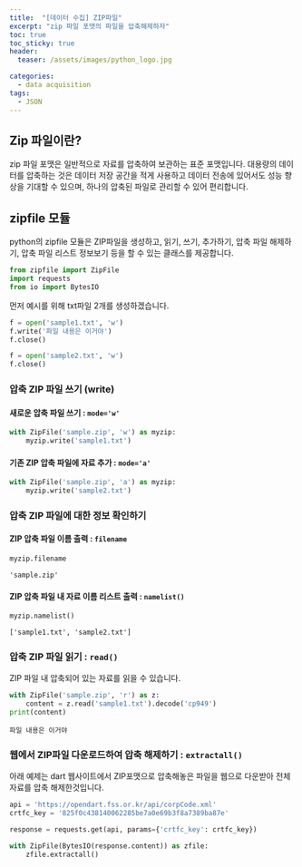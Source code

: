 ```yaml
---
title:  "[데이터 수집] ZIP파일"
excerpt: "zip 파일 포맷의 파일을 압축해제하자"
toc: true
toc_sticky: true
header:
  teaser: /assets/images/python_logo.jpg

categories:
  - data acquisition
tags:
  - JSON
---
```

## Zip 파일이란?

zip 파일 포맷은 일반적으로 자료를 압축하여 보관하는 표준 포맷입니다. 대용량의 데이터를 압축하는 것은 데이터 저장 공간을 적게 사용하고 데이터 전송에 있어서도 성능 향상을 기대할 수 있으며, 하나의 압축된 파일로 관리할 수 있어 편리합니다.

## zipfile 모듈

python의 zipfile 모듈은 ZIP파일을 생성하고, 읽기, 쓰기, 추가하기, 압축 파일 해제하기, 압축 파일 리스트 정보보기 등을 할 수 있는 클래스를 제공합니다.


```python
from zipfile import ZipFile
import requests
from io import BytesIO
```

먼저 예시를 위해 txt파일 2개를 생성하겠습니다.


```python
f = open('sample1.txt', 'w')
f.write('파일 내용은 이거야')
f.close()

f = open('sample2.txt', 'w')
f.close()
```

### 압축 ZIP 파일 쓰기 (write)

####  새로운 압축 파일 쓰기 : `mode='w'`


```python
with ZipFile('sample.zip', 'w') as myzip:
    myzip.write('sample1.txt')
```

#### 기존 ZIP 압축 파일에 자료 추가 : `mode='a'`


```python
with ZipFile('sample.zip', 'a') as myzip:
    myzip.write('sample2.txt')
```

### 압축 ZIP 파일에 대한 정보 확인하기

#### ZIP 압축 파일 이름 출력 : `filename`


```python
myzip.filename
```




    'sample.zip'



#### ZIP 압축 파일 내 자료 이름 리스트 출력 :   `namelist()`


```python
myzip.namelist()
```




    ['sample1.txt', 'sample2.txt']



### 압축 ZIP 파일 읽기 :  `read()`

ZIP 파일 내 압축되어 있는 자료를 읽을 수 있습니다.


```python
with ZipFile('sample.zip', 'r') as z:
    content = z.read('sample1.txt').decode('cp949')
print(content)
```

    파일 내용은 이거야


### 웹에서 ZIP파일 다운로드하여 압축 해제하기 :  `extractall()`
아래 예제는 dart 웹사이트에서 ZIP포맷으로 압축해놓은 파일을 웹으로 다운받아 전체자료를 압축 해제한것입니다.


```python
api = 'https://opendart.fss.or.kr/api/corpCode.xml'
crtfc_key = '825f0c438140062285be7a0e69b3f8a7389ba87e'

response = requests.get(api, params={'crtfc_key': crtfc_key})

with ZipFile(BytesIO(response.content)) as zfile:
    zfile.extractall()
```
